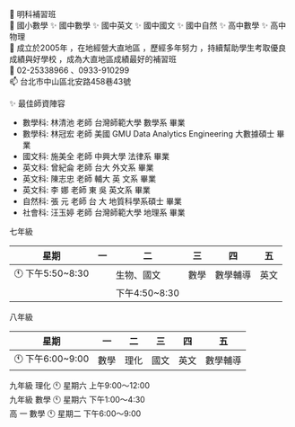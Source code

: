 👋 明科補習班 <br>
👀 國小數學 ✨ 國中數學 ✨ 國中英文 ✨ 國中國文 ✨ 國中自然 ✨ 高中數學 ✨ 高中物理 <br> 
🌱 成立於2005年 ，在地經營大直地區 ，歷經多年努力 ，持續幫助學生考取優良成績與好學校 ，成為大直地區成績最好的補習班 <br> 
💞️ 02-25338966 、0933-910299 <br> 
📫 台北市中山區北安路458巷43號 <br> 

✨ 最佳師資陣容 
- 數學科: 林清池 老師   台灣師範大學   數學系   畢業
- 數學科: 林冠宏 老師   美國 GMU Data Analytics Engineering   大數據碩士   畢業
- 國文科: 施美全 老師   中興大學     法律系   畢業
- 英文科: 曾紀侖 老師    台大   外文系    畢業 
- 英文科: 陳志忠 老師    輔大  英 文系   畢業 
- 英文科: 李    娜 老師    東 吳    英文系  畢業
- 自然科: 張    元 老師    台 大  地質科學系碩士   畢業 
- 社會科: 汪玉婷 老師   台灣師範大學   地理系    畢業

七年級 

| 星期            	| 一 	| 二            	| 三   	| 四       	| 五   	|
|---------------  	|----	|---------------	|------	|----------	|------	|
| 🕚 下午5:50~8:30 	|    	| 生物、國文    	| 數學 	| 數學輔導 	| 英文 	|
|               	  |    	| 下午4:50~8:30 	|      	|          	|      	|

八年級 

| 星期            	| 一   	| 二   	| 三   	| 四   	| 五       	|
|---------------  	|------	|------	|------	|------	|----------	|
| 🕚 下午6:00~9:00 	| 數學 	| 理化 	| 國文 	| 英文 	| 數學輔導 	|

九年級 理化 🕚 星期六 上午9:00～12:00 <br> 
九年級 數學 🕚 星期六 下午1:00～4:30 <br> 
高  一 數學 🕚 星期二 下午6:00～9:00
